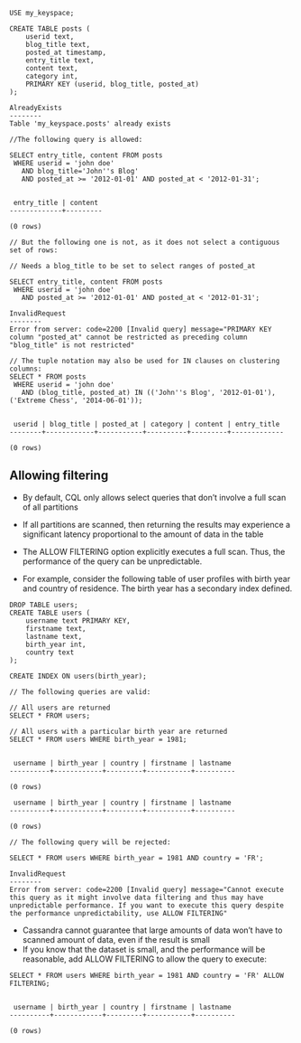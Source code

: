 ```CQL
USE my_keyspace;
```




    




```CQL
CREATE TABLE posts (
    userid text,
    blog_title text,
    posted_at timestamp,
    entry_title text,
    content text,
    category int,
    PRIMARY KEY (userid, blog_title, posted_at)
);
```




                                                                                                                                                                                                                                                                                                                                                                                                                                                                                                                                                                                                                                                                                                                                                                                                                                                                                                                                                                                                                                                                                                                                                                                                                                                      AlreadyExists
    --------
    Table 'my_keyspace.posts' already exists




```CQL
//The following query is allowed:

SELECT entry_title, content FROM posts
 WHERE userid = 'john doe'
   AND blog_title='John''s Blog'
   AND posted_at >= '2012-01-01' AND posted_at < '2012-01-31';
```




                                                                                                                                                                                                                                                                                                                                                                                                                                                                                                                                                                                                                                                                                                                                                                                                                                                                                                                                                                                                                                                                                                                                                                                                                                                                                                                      
     entry_title | content
    -------------+---------
    
    (0 rows)




```CQL
// But the following one is not, as it does not select a contiguous set of rows:

// Needs a blog_title to be set to select ranges of posted_at

SELECT entry_title, content FROM posts
 WHERE userid = 'john doe'
   AND posted_at >= '2012-01-01' AND posted_at < '2012-01-31';
```




                                                                                                                                                                                                                                                                                                                                                                                                                                                                                                                                                                                                                                                                                                                                                                                                                                                                                                                                                                                                                                                                                                                                                                                                                                                                                                                                                                                InvalidRequest
    --------
    Error from server: code=2200 [Invalid query] message="PRIMARY KEY column "posted_at" cannot be restricted as preceding column "blog_title" is not restricted"




```CQL
// The tuple notation may also be used for IN clauses on clustering columns:
SELECT * FROM posts
 WHERE userid = 'john doe'
   AND (blog_title, posted_at) IN (('John''s Blog', '2012-01-01'), ('Extreme Chess', '2014-06-01'));
```




                                                                                                                                                                                                                                                                                                                                                                                                                                                                                                                                                                                                                                                                                                                                                                                                                                                                                                                                                                                                                                                                                                                                                                                                                                                                                                                                                                                                                                                                                                                                                                      
     userid | blog_title | posted_at | category | content | entry_title
    --------+------------+-----------+----------+---------+-------------
    
    (0 rows)



## Allowing filtering

- By default, CQL only allows select queries that don’t involve a full scan of all partitions
- If all partitions are scanned, then returning the results may experience a significant latency proportional to the amount of data in the table
- The ALLOW FILTERING option explicitly executes a full scan. Thus, the performance of the query can be unpredictable.

- For example, consider the following table of user profiles with birth year and country of residence. The birth year has a secondary index defined.


```CQL
DROP TABLE users;
CREATE TABLE users (
    username text PRIMARY KEY,
    firstname text,
    lastname text,
    birth_year int,
    country text
);

CREATE INDEX ON users(birth_year);
```




    




```CQL
// The following queries are valid:

// All users are returned
SELECT * FROM users;

// All users with a particular birth year are returned
SELECT * FROM users WHERE birth_year = 1981;
```




                                                                                                                                                                                                                                                                                                                                                                                                                                                                                                                                                                                                                                                                                                                                                                                                                                                                                                                                                                                                                                                                                                                                                                                                                                                                                                                                                                                                                                                                                                                                                                                                                                                                                                                                                                                                                                                                                                                                                                                                                                                                                                                                                                                                                       
     username | birth_year | country | firstname | lastname
    ----------+------------+---------+-----------+----------
    
    (0 rows)
    
     username | birth_year | country | firstname | lastname
    ----------+------------+---------+-----------+----------
    
    (0 rows)




```CQL
// The following query will be rejected:

SELECT * FROM users WHERE birth_year = 1981 AND country = 'FR';
```




                                                                                                                                                                                                                                                                                                                                                                                                                                                                                                                                                                                                                                                                                                                                                                                                                                                                                                                                                                                                                                                                                                                                                                                                                                                                                                                                                                                                                                                                                                                                                                                                                                                                                                                                                                                                                                                                                                                                                                                                                                                                                                                                                                                                                                                                                                                                                                                                                                                                               InvalidRequest
    --------
    Error from server: code=2200 [Invalid query] message="Cannot execute this query as it might involve data filtering and thus may have unpredictable performance. If you want to execute this query despite the performance unpredictability, use ALLOW FILTERING"



- Cassandra cannot guarantee that large amounts of data won’t have to scanned amount of data, even if the result is small
- If you know that the dataset is small, and the performance will be reasonable, add ALLOW FILTERING to allow the query to execute:


```CQL
SELECT * FROM users WHERE birth_year = 1981 AND country = 'FR' ALLOW FILTERING;
```




                                                                                                                                                                                                                                                                                                                                                                                                                                                                                                                                                                                                                                                                                                                                                                                                                                                                                                                                                                                                                                                                                                                                                                                                                                                                                                                                                                                                                                                                                                                                                                                                                                                                                                                                                                                                                                                                                                                                                                                                                                                                                                                                                                                                                                                                                                                                                                                                                                                                                                                                                                                                                                                                                                                                                                        
     username | birth_year | country | firstname | lastname
    ----------+------------+---------+-----------+----------
    
    (0 rows)


